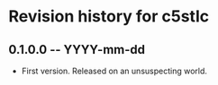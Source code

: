 # Revision history for c5stlc

## 0.1.0.0 -- YYYY-mm-dd

* First version. Released on an unsuspecting world.
